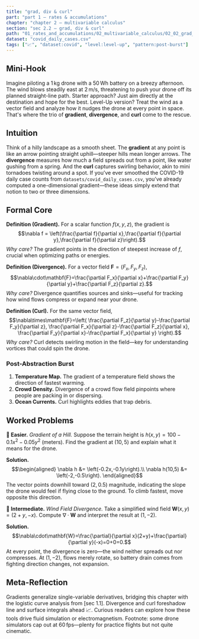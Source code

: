 ```yaml
---
title: "grad, div & curl"
part: "part 1 – rates & accumulations"
chapter: "chapter 2 – multivariable calculus"
section: "sec 2.2 – grad, div & curl"
path: "01_rates_and_accumulations/02_multivariable_calculus/02_02_grad_div_curl.md"
dataset: "covid_daily_cases.csv"
tags: ["📈", "dataset:covid", "level:level-up", "pattern:post-burst"]
---
```


## Mini-Hook

Imagine piloting a $1\,\text{kg}$ drone with a $50\,\text{Wh}$ battery on a breezy afternoon. The wind blows steadily east at $2\,\text{m/s}$, threatening to push your drone off its planned straight-line path. Starter approach? Just aim directly at the destination and hope for the best. Level-Up version? Treat the wind as a vector field and analyze how it nudges the drone at every point in space. That's where the trio of **gradient**, **divergence**, and **curl** come to the rescue.

## Intuition

Think of a hilly landscape as a smooth sheet. The **gradient** at any point is like an arrow pointing straight uphill—steeper hills mean longer arrows. The **divergence** measures how much a field spreads out from a point, like water gushing from a spring. And the **curl** captures swirling behavior, akin to mini tornadoes twisting around a spot. If you’ve ever smoothed the COVID-19 daily case counts from `datasets/covid_daily_cases.csv`, you’ve already computed a one-dimensional gradient—these ideas simply extend that notion to two or three dimensions.

## Formal Core

**Definition (Gradient).** For a scalar function $f(x,y,z)$, the gradient is
$$\nabla f = \left(\frac{\partial f}{\partial x},\frac{\partial f}{\partial y},\frac{\partial f}{\partial z}\right).$$
*Why care?* The gradient points in the direction of steepest increase of $f$, crucial when optimizing paths or energies.

**Definition (Divergence).** For a vector field $\mathbf{F}=(F_x,F_y,F_z)$,
$$\nabla\cdot\mathbf{F}=\frac{\partial F_x}{\partial x}+\frac{\partial F_y}{\partial y}+\frac{\partial F_z}{\partial z}.$$
*Why care?* Divergence quantifies sources and sinks—useful for tracking how wind flows compress or expand near your drone.

**Definition (Curl).** For the same vector field,
$$\nabla\times\mathbf{F}=\left(
\frac{\partial F_z}{\partial y}-\frac{\partial F_y}{\partial z},
\frac{\partial F_x}{\partial z}-\frac{\partial F_z}{\partial x},
\frac{\partial F_y}{\partial x}-\frac{\partial F_x}{\partial y}
\right).$$
*Why care?* Curl detects swirling motion in the field—key for understanding vortices that could spin the drone.

### Post-Abstraction Burst

1. **Temperature Map.** The gradient of a temperature field shows the direction of fastest warming.
2. **Crowd Density.** Divergence of a crowd flow field pinpoints where people are packing in or dispersing.
3. **Ocean Currents.** Curl highlights eddies that trap debris.

## Worked Problems

**🌱 Easier.** *Gradient of a Hill.*
Suppose the terrain height is $h(x,y)=100-0.1x^2-0.05y^2$ (meters). Find the gradient at $(10,5)$ and explain what it means for the drone.

**Solution.**
$$\begin{aligned}
\nabla h &= \left(-0.2x,-0.1y\right).\\
\nabla h(10,5) &= \left(-2,-0.5\right).
\end{aligned}$$
The vector points downhill toward $(2,0.5)$ magnitude, indicating the slope the drone would feel if flying close to the ground. To climb fastest, move opposite this direction.

**🌳 Intermediate.** *Wind Field Divergence.*
Take a simplified wind field $\mathbf{W}(x,y)=(2+y,-x)$. Compute $\nabla\cdot\mathbf{W}$ and interpret the result at $(1,-2)$.

**Solution.**
$$\nabla\cdot\mathbf{W}=\frac{\partial}{\partial x}(2+y)+\frac{\partial}{\partial y}(-x)=0+0=0.$$
At every point, the divergence is zero—the wind neither spreads out nor compresses. At $(1,-2)$, flows merely rotate, so battery drain comes from fighting direction changes, not expansion.

## Meta-Reflection

Gradients generalize single-variable derivatives, bridging this chapter with the logistic curve analysis from [sec 1.1]. Divergence and curl foreshadow line and surface integrals ahead 📈. Curious readers can explore how these tools drive fluid simulation or electromagnetism. Footnote: some drone simulators cap out at $60\,$fps—plenty for practice flights but not quite cinematic.
